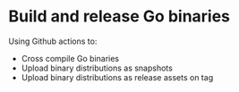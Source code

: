 # Build and release Go binaries
Using Github actions to:
* Cross compile Go binaries
* Upload binary distributions as snapshots
* Upload binary distributions as release assets on tag
